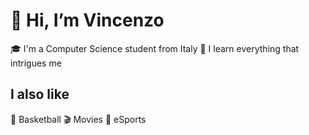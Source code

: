 # 👋 Hi, I’m Vincenzo


🎓 I'm a Computer Science student from Italy
🧠 I learn everything that intrigues me


## I also like

🏀 Basketball
🎬 Movies
👾 eSports

<!---
g4lius/g4lius is a ✨ special ✨ repository because its `README.md` (this file) appears on your GitHub profile.
You can click the Preview link to take a look at your changes.
--->
